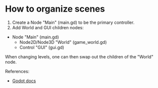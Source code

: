 # How to organize scenes

1. Create a Node "Main" (main.gd) to be the primary controller.
2. Add World and GUI children nodes:

- Node "Main" (main.gd)
  - Node2D/Node3D "World" (game_world.gd)
  - Control "GUI" (gui.gd)

When changing levels, one can then swap out the children of the "World" node.

References:

- [Godot docs](https://docs.godotengine.org/en/stable/tutorials/best_practices/scene_organization.html)
